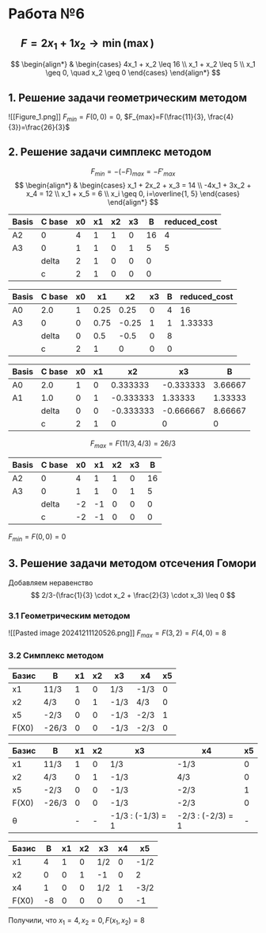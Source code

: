 # Работа №6
## $\quad F = 2x_1 + 1x_2 \to \min (\max)$ 
$$
\begin{align*}
& \begin{cases}
4x_1 + x_2 \leq 16 \\
x_1 + x_2 \leq 5 \\
x_1 \geq 0, \quad x_2 \geq 0
\end{cases}
\end{align*}
$$
## 1. Решение задачи геометрическим методом
![[Figure_1.png]]
$F_{min}=F(0, 0)=0$, $F_{max}=F(\frac{11}{3}, \frac{4}{3})=\frac{26}{3}$

## 2. Решение задачи симплекс методом
$$F_{min} = -(-F)_{max} = -F'_{max}$$
$$
\begin{align*}
& \begin{cases}
x_1 + 2x_2 + x_3 = 14 \\
-4x_1 + 3x_2 + x_4 = 12 \\
x_1 + x_5 = 6 \\
x_i \geq 0, i=\overline{1, 5}
\end{cases}
\end{align*}
$$

| Basis | C base | x0  | x1  | x2  | x3  | B   | reduced_cost |
| ----- | ------ | --- | --- | --- | --- | --- | ------------ |
| A2    | 0      | 4   | 1   | 1   | 0   | 16  | 4            |
| A3    | 0      | 1   | 1   | 0   | 1   | 5   | 5            |
|       | delta  | 2   | 1   | 0   | 0   | 0   |              |
|       | c      | 2   | 1   | 0   | 0   | 0   |              |


| Basis | C base | x0  | x1   | x2    | x3  | B   | reduced_cost |
| ----- | ------ | --- | ---- | ----- | --- | --- | ------------ |
| A0    | 2.0    | 1   | 0.25 | 0.25  | 0   | 4   | 16           |
| A3    | 0      | 0   | 0.75 | -0.25 | 1   | 1   | 1.33333      |
|       | delta  | 0   | 0.5  | -0.5  | 0   | 8   |              |
|       | c      | 2   | 1    | 0     | 0   | 0   |              |


| Basis | C base | x0  | x1  | x2        | x3        | B       |
| ----- | ------ | --- | --- | --------- | --------- | ------- |
| A0    | 2.0    | 1   | 0   | 0.333333  | -0.333333 | 3.66667 |
| A1    | 1.0    | 0   | 1   | -0.333333 | 1.33333   | 1.33333 |
|       | delta  | 0   | 0   | -0.333333 | -0.666667 | 8.66667 |
|       | c      | 2   | 1   | 0         | 0         | 0       |

$$F_{max}=F(11/3, 4/3)=26/3$$

| Basis | C base | x0  | x1  | x2  | x3  | B   |
| ----- | ------ | --- | --- | --- | --- | --- |
| A2    | 0      | 4   | 1   | 1   | 0   | 16  |
| A3    | 0      | 1   | 1   | 0   | 1   | 5   |
|       | delta  | -2  | -1  | 0   | 0   | 0   |
|       | c      | -2  | -1  | 0   | 0   | 0   |

$F_{min}=F(0, 0)=0$
## 3. Решение задачи методом отсечения Гомори
Добавляем неравенство
$$
2/3-(\frac{1}{3} \cdot x_2 + \frac{2}{3} \cdot x_3) \leq 0
$$
### 3.1 Геометрическим методом
![[Pasted image 20241211120526.png]]
$F_{max}=F(3,2)=F(4,0)=8$
### 3.2 Симплекс методом

|Базис|B|x1|x2|x3|x4|x5|
|---|---|---|---|---|---|---|
|x1|11/3|1|0|1/3|-1/3|0|
|x2|4/3|0|1|-1/3|4/3|0|
|x5|-2/3|0|0|-1/3|-2/3|1|
|F(X0)|-26/3|0|0|-1/3|-2/3|0|


| Базис | B     | x1  | x2  | x3                | x4                | x5  |
| ----- | ----- | --- | --- | ----------------- | ----------------- | --- |
| x1    | 11/3  | 1   | 0   | 1/3               | -1/3              | 0   |
| x2    | 4/3   | 0   | 1   | -1/3              | 4/3               | 0   |
| x5    | -2/3  | 0   | 0   | -1/3              | -2/3              | 1   |
| F(X0) | -26/3 | 0   | 0   | -1/3              | -2/3              | 0   |
| θ     |       | -   | -   | -1/3 : (-1/3) = 1 | -2/3 : (-2/3) = 1 | -   |


| Базис | B   | x1  | x2  | x3  | x4  | x5   |
| ----- | --- | --- | --- | --- | --- | ---- |
| x1    | 4   | 1   | 0   | 1/2 | 0   | -1/2 |
| x2    | 0   | 0   | 1   | -1  | 0   | 2    |
| x4    | 1   | 0   | 0   | 1/2 | 1   | -3/2 |
| F(X0) | -8  | 0   | 0   | 0   | 0   | -1   |

Получили, что $x_1=4, x_2=0, F(x_1,x_2)=8$
